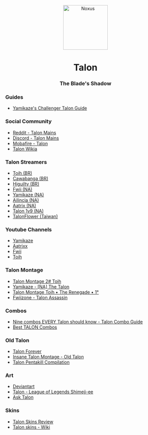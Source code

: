 <p align="center">
<img src="https://a.imagem.app/eJmnY.png" width="140" alt="Noxus">
</p>
<h1 align="center">Talon</h1>
<h3 align="center">The Blade's Shadow</h3>

### Guides
  - [Yamikaze's Challenger Talon Guide](https://www.mobafire.com/league-of-legends/build/yamikazes-challenger-talon-guide-512203)
  
### Social Community
  - [Reddit - Talon Mains](https://www.reddit.com/r/Talonmains/)
  - [Discord - Talon Mains](https://discordapp.com/invite/talonmains)
  - [Mobafire - Talon](https://www.mobafire.com/league-of-legends/champion/talon-82)
  - [Talon Wikia](http://leagueoflegends.wikia.com/wiki/Talon)


### Talon Streamers
  - [Toih (BR)](https://www.twitch.tv/toih)
 -  [Cawabanga (BR)](https://www.twitch.tv/cawabanga)
 -  [Higuilty (BR)](https://www.twitch.tv/higuilty)
  - [Fwii (NA)](https://www.twitch.tv/fwiizone)
  - [Yamikaze (NA)](https://www.twitch.tv/yamikazexz)
  - [Ailincia (NA)](https://www.twitch.tv/ailincia)
  - [Aatrix (NA)](https://www.twitch.tv/aatrixz)
  - [Talon 1v9 (NA)](https://www.twitch.tv/talon1v9)
  - [TalonFlower (Taiwan)](https://www.twitch.tv/talonflower)
  

### Youtube Channels
- [Yamikaze](https://www.youtube.com/channel/UCYdAkhrbi3KIezU5pKWS-Zg)
- [Aatrixx](https://www.youtube.com/user/ImShadowzzz)
- [Fwii](https://www.youtube.com/user/oreoman29)
- [Toih](https://www.youtube.com/channel/UCfZkigkuJilP01FcDAHM9Ag)

### Talon Montage
- [Talon Montage 2# Toih
](https://www.youtube.com/watch?v=W1R18ebD-UI)
- [Yamikaze - [NA] The Talon](https://www.youtube.com/watch?v=ZA8SR7tmXcg)
- [Talon Montage Toih • The Renegade • 1°](https://www.youtube.com/watch?v=8r2dLyeI-RI)
- [Fwiizone - Talon Assassin
](https://www.youtube.com/watch?v=Zc6yQbCUESM)

### Combos
- [Nine combos EVERY Talon should know - Talon Combo Guide](https://www.youtube.com/watch?v=7zAKXeVIAGI)
- [Best TALON Combos](https://www.youtube.com/watch?v=Us-W3HSbIYI)

### Old Talon
- [Talon Forever](https://www.youtube.com/watch?v=C74HcbhCDgo)
- [Insane Talon Montage - Old Talon](https://www.youtube.com/watch?v=_OqKfOD27Sc)
- [Talon Pentakill Compilation
](https://www.youtube.com/watch?v=DkGdBKc4OFU)

### Art
- [Deviantart](https://www.deviantart.com/suburbanno/favourites/)
- [Talon - League of Legends Shimeji-ee](https://www.deviantart.com/ranukki/art/Talon-League-of-Legends-Shimeji-ee-739435790)
- [Ask Talon](http://asktalon.tumblr.com/)


### Skins
- [Talon Skins Review](http://www.strategyzero.com/blog/2012/league-of-legends-talon-skins-review/)
- [Talon skins - Wiki](http://leagueoflegends.wikia.com/wiki/Talon/Skins)
